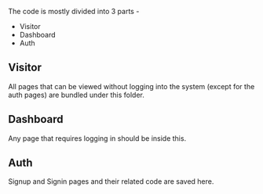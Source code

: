 The code is mostly divided into 3 parts - 
- Visitor
- Dashboard
- Auth

## Visitor

All pages that can be viewed without logging into the system (except for the auth pages) are bundled under this folder.

## Dashboard

Any page that requires logging in should be inside this.

## Auth

Signup and Signin pages and their related code are saved here.
